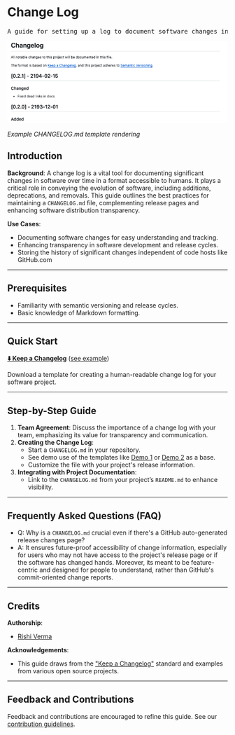 # Change Log

<pre align="center">A guide for setting up a log to document software changes in a human-centric format.</pre>

![changelog-screenshot-example](/img/changelog-screen.png)

*Example CHANGELOG.md template rendering*

## Introduction

**Background**: A change log is a vital tool for documenting significant changes in software over time in a format accessible to humans. It plays a critical role in conveying the evolution of software, including additions, deprecations, and removals. This guide outlines the best practices for maintaining a `CHANGELOG.md` file, complementing release pages and enhancing software distribution transparency.

**Use Cases**:
- Documenting software changes for easy understanding and tracking.
- Enhancing transparency in software development and release cycles.
- Storing the history of significant changes independent of code hosts like GitHub.com
---

## Prerequisites

* Familiarity with semantic versioning and release cycles.
* Basic knowledge of Markdown formatting.

---

## Quick Start

**[⬇️ Keep a Changelog](https://keepachangelog.com/en/1.0.0/#how)** ([see example](https://github.com/riverma/terraformly/blob/main/CHANGELOG.md))

Download a template for creating a human-readable change log for your software project.

---

## Step-by-Step Guide

1. **Team Agreement**: Discuss the importance of a change log with your team, emphasizing its value for transparency and communication.
2. **Creating the Change Log**:
   - Start a `CHANGELOG.md` in your repository.
   - See demo use of the templates like [Demo 1](https://github.com/riverma/terraformly/blob/main/CHANGELOG.md) or [Demo 2](https://github.com/olivierlacan/keep-a-changelog/blob/main/CHANGELOG.md) as a base.
   - Customize the file with your project's release information.
3. **Integrating with Project Documentation**:
   - Link to the `CHANGELOG.md` from your project’s `README.md` to enhance visibility.

---

## Frequently Asked Questions (FAQ)

- Q: Why is a `CHANGELOG.md` crucial even if there's a GitHub auto-generated release changes page?
- A: It ensures future-proof accessibility of change information, especially for users who may not have access to the project's release page or if the software has changed hands. Moreover, its meant to be feature-centric and designed for people to understand, rather than GitHub's commit-oriented change reports. 

---

## Credits 

**Authorship**:
- [Rishi Verma](https://github.com/riverma)

**Acknowledgements**:
* This guide draws from the ["Keep a Changelog"](https://keepachangelog.com) standard and examples from various open source projects.

---

## Feedback and Contributions

Feedback and contributions are encouraged to refine this guide. See our [contribution guidelines](https://nasa-ammos.github.io/slim/docs/contribute/contributing/).
